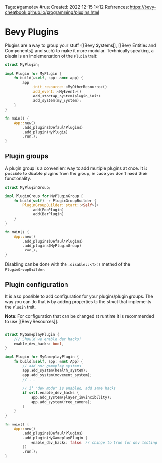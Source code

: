 Tags: #gamedev #rust 
Created: 2022-12-15 14:12
References: https://bevy-cheatbook.github.io/programming/plugins.html

# Bevy Plugins
Plugins are a way to group your stuff ([[Bevy Systems]], [[Bevy Entities and Components]] and such) to make it more modular. Technically speaking, a plugin is an implementation of the `Plugin` trait:

```rust
struct MyPlugin;

impl Plugin for MyPlugin {
    fn build(&self, app: &mut App) {
        app
            .init_resource::<MyOtherResource>()
            .add_event::<MyEvent>()
            .add_startup_system(plugin_init)
            .add_system(my_system);
    }
}

fn main() {
    App::new()
        .add_plugins(DefaultPlugins)
        .add_plugin(MyPlugin)
        .run();
}
```

## Plugin groups
A plugin group is a convenient way to add multiple plugins at once. It is possible to disable plugins from the group, in case you don't need their functionality.

```rust
struct MyPluginGroup;

impl PluginGroup for MyPluginGroup {
    fn build(self) -> PluginGroupBuilder {
        PluginGroupBuilder::start::<Self>()
            .add(FooPlugin)
            .add(BarPlugin)
    }
}

fn main() {
    App::new()
        .add_plugins(DefaultPlugins)
        .add_plugins(MyPluginGroup)
        .run();
}
```

Disabling can be done with the `.disable::<T>()` method of the `PluginGroupBuilder`.

## Plugin configuration
It is also possible to add configuration for your plugins/plugin groups. The way you can do that is by adding properties to the struct that implements the `Plugin` trait.

**Note:** For configuration that can be changed at runtime it is recommended to use [[Bevy Resources]].

```rust

struct MyGameplayPlugin {
    /// Should we enable dev hacks?
    enable_dev_hacks: bool,
}

impl Plugin for MyGameplayPlugin {
    fn build(&self, app: &mut App) {
        // add our gameplay systems
        app.add_system(health_system);
        app.add_system(movement_system);
        // ...

        // if "dev mode" is enabled, add some hacks
        if self.enable_dev_hacks {
            app.add_system(player_invincibility);
            app.add_system(free_camera);
        }
    }
}

fn main() {
    App::new()
        .add_plugins(DefaultPlugins)
        .add_plugin(MyGameplayPlugin {
            enable_dev_hacks: false, // change to true for dev testing builds
        })
        .run();
}
```